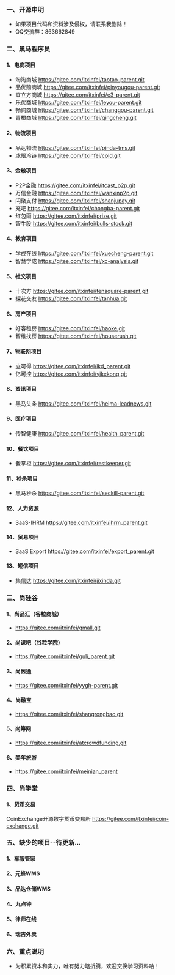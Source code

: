 ### 一、开源申明
- 如果项目代码和资料涉及侵权，请联系我删除！
- QQ交流群：863662849

### 二、黑马程序员
#### 1、电商项目
- 淘淘商城
https://gitee.com/itxinfei/taotao-parent.git
- 品优购商城
https://gitee.com/itxinfei/pinyougou-parent.git
- 宜立方商城
https://gitee.com/itxinfei/e3-parent.git
- 乐优商城
https://gitee.com/itxinfei/leyou-parent.git
- 畅购商城
https://gitee.com/itxinfei/changgou-parent.git
- 青橙商城
https://gitee.com/itxinfei/qingcheng.git

#### 2、物流项目
- 品达物流
https://gitee.com/itxinfei/pinda-tms.git
- 冰眼冷链
https://gitee.com/itxinfei/cold.git

#### 3、金融项目
- P2P金融
https://gitee.com/itxinfei/itcast_p2p.git
- 万信金融
https://gitee.com/itxinfei/wanxinp2p.git
- 闪聚支付
https://gitee.com/itxinfei/shanjupay.git
- 充吧
https://gitee.com/itxinfei/chongba-parent.git
- 红包雨
https://gitee.com/itxinfei/prize.git
- 智牛股
https://gitee.com/itxinfei/bulls-stock.git

#### 4、教育项目
- 学成在线
https://gitee.com/itxinfei/xuecheng-parent.git
- 智慧学成
https://gitee.com/itxinfei/xc-analysis.git

#### 5、社交项目
- 十次方
https://gitee.com/itxinfei/tensquare-parent.git
- 探花交友
https://gitee.com/itxinfei/tanhua.git

#### 6、房产项目
- 好客租房
https://gitee.com/itxinfei/haoke.git
- 智维找房
https://gitee.com/itxinfei/houserush.git

#### 7、物联网项目
- 立可得
https://gitee.com/itxinfei/lkd_parent.git
- 亿可控
https://gitee.com/itxinfei/yikekong.git

#### 8、资讯项目
- 黑马头条
https://gitee.com/itxinfei/heima-leadnews.git

#### 9、医疗项目
- 传智健康
https://gitee.com/itxinfei/health_parent.git

#### 10、餐饮项目
- 餐掌柜
https://gitee.com/itxinfei/restkeeper.git

#### 11、秒杀项目
- 黑马秒杀
https://gitee.com/itxinfei/seckill-parent.git

#### 12、人力资源
- SaaS-IHRM
https://gitee.com/itxinfei/ihrm_parent.git

#### 14、贸易项目
- SaaS Export
https://gitee.com/itxinfei/export_parent.git

#### 13、短信项目
- 集信达
https://gitee.com/itxinfei/jixinda.git

### 三、尚硅谷
#### 1、尚品汇（谷粒商城）
- https://gitee.com/itxinfei/gmall.git
#### 2、尚课吧（谷粒学院）
- https://gitee.com/itxinfei/guli_parent.git
#### 3、尚医通
- https://gitee.com/itxinfei/yygh-parent.git
#### 4、尚融宝
- https://gitee.com/itxinfei/shangrongbao.git
#### 5、尚筹网
- https://gitee.com/itxinfei/atcrowdfunding.git
#### 6、美年旅游
- https://gitee.com/itxinfei/meinian_parent

### 四、尚学堂
#### 1、货币交易
CoinExchange开源数字货币交易所
https://gitee.com/itxinfei/coin-exchange.git

### 五、缺少的项目--待更新...
#### 1、车服管家
#### 2、元蜂WMS
#### 3、品达仓储WMS
#### 4、九点钟
#### 5、律师在线
#### 6、瑞吉外卖

### 六、重点说明
- 为积累资本和实力，唯有努力瞎折腾，欢迎交换学习资料哈！